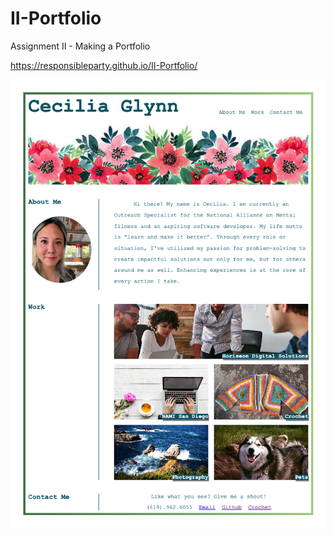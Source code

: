 # II-Portfolio
Assignment II - Making a Portfolio 

https://responsibleparty.github.io/II-Portfolio/

![splash-page](assets/images/FinalSite.png)

